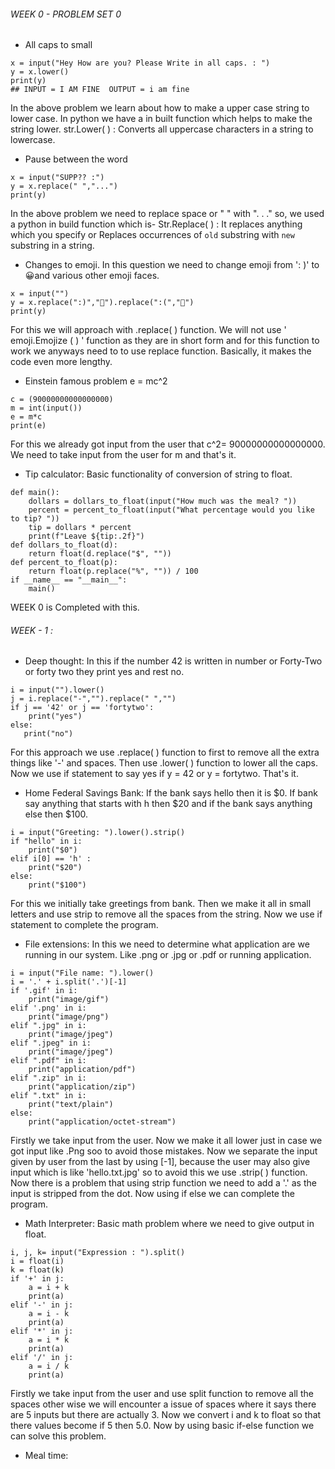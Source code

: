 ###### WEEK 0 - PROBLEM SET 0
- All caps to small
```
x = input("Hey How are you? Please Write in all caps. : ")
y = x.lower()
print(y)
## INPUT = I AM FINE  OUTPUT = i am fine
```
In the above problem we learn about how to make a upper case string to lower case. In python we have a in built function which helps to make the string lower. 
 str.Lower( ) : Converts all uppercase characters in a string to lowercase.
 
- Pause between the word
```
x = input("SUPP?? :")
y = x.replace(" ","...")
print(y)
```
In the above problem we need to replace space or " " with ". . ." so, we used a python in build function which is-
Str.Replace( ) : It replaces anything which you specify or Replaces occurrences of `old` substring with `new` substring in a string.

-  Changes to emoji. In this question we need to change emoji from ': )' to 😀and various other emoji faces.
```
x = input("")
y = x.replace(":)","🙂").replace(":(","🙁")
print(y)
```
For this we will approach with .replace( ) function. We will not use  ' emoji.Emojize ( ) ' function as they are in short form and for this function to work we anyways need to to use replace function. Basically, it makes the code even more lengthy. 

- Einstein famous problem e = mc^2
```
c = (90000000000000000)
m = int(input())
e = m*c
print(e)
```
For this we already got input from the user that c^2= 90000000000000000. We need to take input from the user for m and that's it.

- Tip calculator: Basic functionality of conversion of string to float.
```
def main():
    dollars = dollars_to_float(input("How much was the meal? "))
    percent = percent_to_float(input("What percentage would you like to tip? "))
    tip = dollars * percent
    print(f"Leave ${tip:.2f}")
def dollars_to_float(d):
    return float(d.replace("$", ""))
def percent_to_float(p):
    return float(p.replace("%", "")) / 100
if __name__ == "__main__":
    main()
```

WEEK 0 is Completed with this.
###### WEEK - 1 : 
- Deep thought: In this if the number 42 is written in number or Forty-Two or forty two they print yes and rest no.
```
i = input("").lower()
j = i.replace("-","").replace(" ","")
if j == '42' or j == 'fortytwo':
    print("yes")
else:
   print("no")
```
For this approach we use .replace( ) function to first to remove all the extra things like   '-' and spaces. Then use .lower( ) function to lower all the caps. Now we use if statement to say yes if y = 42 or y = fortytwo. That's it. 

- Home Federal Savings Bank: If the bank says hello then it is $0. If bank say anything that starts with h then $20 and if the bank says anything else then $100.
```
i = input("Greeting: ").lower().strip()
if "hello" in i:
    print("$0")
elif i[0] == 'h' :
    print("$20")
else:
    print("$100")
```
For this we initially take greetings from bank. Then we make it all in small letters and use strip to remove all the spaces from the string. Now we use if statement to complete the program.

- File extensions: In this we need to determine what application are we running in our system. Like .png or .jpg or .pdf or running application. 
```
i = input("File name: ").lower()
i = '.' + i.split('.')[-1]
if '.gif' in i:
    print("image/gif")
elif '.png' in i:
    print("image/png")
elif ".jpg" in i:
    print("image/jpeg")
elif ".jpeg" in i:
    print("image/jpeg")
elif ".pdf" in i:
    print("application/pdf")
elif ".zip" in i:
    print("application/zip")
elif ".txt" in i:
    print("text/plain")
else:
    print("application/octet-stream")
```
Firstly we take input from the user. Now we make it all lower just in case we got input like .Png soo to avoid those mistakes. Now we separate the input given by user from the last by using [-1], because the user may also give input which is like 'hello.txt.jpg' so to avoid this we use .strip( ) function. Now there is a problem that using strip function we need to add a '.' as the input is stripped from the dot. Now using if else we can complete the program.

- Math Interpreter: Basic math problem where we need to give output in float.
```
i, j, k= input("Expression : ").split()
i = float(i)
k = float(k)
if '+' in j:
    a = i + k
    print(a)
elif '-' in j:
    a = i - k
    print(a)
elif '*' in j:
    a = i * k
    print(a)
elif '/' in j:
    a = i / k
    print(a)
```
Firstly we take input from the user and use split function to remove all the spaces other wise we will encounter a issue of spaces where it says there are 5 inputs but there are actually 3. Now we convert i and k to float so that there values become if 5 then 5.0. Now by using basic if-else function we can solve this problem.

- Meal time: 